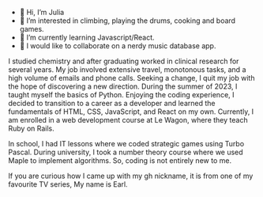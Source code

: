 - 👋 Hi, I’m Julia
- 👀 I’m interested in climbing, playing the drums, cooking and board games.
- 🌱 I’m currently learning Javascript/React.
- 💞️ I would like to collaborate on a nerdy music database app.

I studied chemistry and after graduating worked in clinical research for several years. My job involved extensive travel, monotonous tasks, and a high volume of emails and phone calls. Seeking a change, I quit my job with the hope of discovering a new direction. During the summer of 2023, I taught myself the basics of Python. Enjoying the coding experience, I decided to transition to a career as a developer and learned the fundamentals of HTML, CSS, JavaScript, and React on my own. Currently, I am enrolled in a web development course at Le Wagon, where they teach Ruby on Rails.

In school, I had IT lessons where we coded strategic games using Turbo Pascal. During university, I took a number theory course where we used Maple to implement algorithms. So, coding is not entirely new to me.

If you are curious how I came up with my gh nickname, it is from one of my favourite TV series, My name is Earl.
